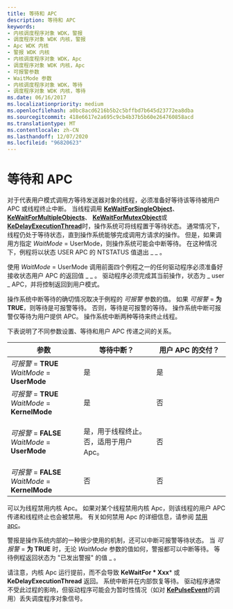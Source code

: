 ```yaml
---
title: 等待和 APC
description: 等待和 APC
keywords:
- 内核调度程序对象 WDK，警报
- 调度程序对象 WDK 内核，警报
- Apc WDK 内核
- 警报 WDK 内核
- 内核调度程序对象 WDK，Apc
- 调度程序对象 WDK 内核，Apc
- 可报警参数
- WaitMode 参数
- 内核调度程序对象 WDK，等待
- 调度程序对象 WDK 内核，等待
ms.date: 06/16/2017
ms.localizationpriority: medium
ms.openlocfilehash: a0bc8acd6216b5b2c5bffbd7b645d23772ea8dba
ms.sourcegitcommit: 418e6617e2a695c9cb4b37b5b60e264760858acd
ms.translationtype: MT
ms.contentlocale: zh-CN
ms.lasthandoff: 12/07/2020
ms.locfileid: "96820623"
---
```

# <a name="waits-and-apcs"></a>等待和 APC





对于代表用户模式调用方等待发送器对象的线程，必须准备好等待该等待被用户 APC 或线程终止中断。 当线程调用 [**KeWaitForSingleObject**](/windows-hardware/drivers/ddi/wdm/nf-wdm-kewaitforsingleobject)、 [**KeWaitForMultipleObjects**](/windows-hardware/drivers/ddi/wdm/nf-wdm-kewaitformultipleobjects)、 [**KeWaitForMutexObject**](https://msdn.microsoft.com/library/windows/hardware/ff553344)或 [**KeDelayExecutionThread**](/windows-hardware/drivers/ddi/wdm/nf-wdm-kedelayexecutionthread)时，操作系统可将线程置于等待状态。 通常情况下，线程仍处于等待状态，直到操作系统能够完成调用方请求的操作。 但是，如果调用方指定 *WaitMode* = UserMode，则操作系统可能会中断等待。 在这种情况下，例程将以状态 USER APC 的 NTSTATUS 值退出 \_ \_ 。

使用 *WaitMode* = UserMode 调用前面四个例程之一的任何驱动程序必须准备好接收状态用户 APC 的返回值 \_ \_ 。 驱动程序必须完成其当前操作，状态为 \_ user \_ APC，并将控制返回到用户模式。

操作系统中断等待的确切情况取决于例程的 *可报警* 参数的值。 如果 *可报警*  =  **为 TRUE**，则等待是可报警等待。 否则，等待是可报警的等待。 操作系统中断可报警仅等待为用户提供 APC。 操作系统中断两种等待来终止线程。

下表说明了不同参数设置、等待和用户 APC 传递之间的关系。

<table>
<colgroup>
<col width="33%" />
<col width="33%" />
<col width="33%" />
</colgroup>
<thead>
<tr class="header">
<th>参数</th>
<th>等待中断？</th>
<th>用户 APC 的交付？</th>
</tr>
</thead>
<tbody>
<tr class="odd">
<td><em>可报警</em>  = <strong>TRUE</strong>
<em>WaitMode</em>  =  <strong>UserMode</strong></td>
<td><p>是</p></td>
<td><p>是</p></td>
</tr>
<tr class="even">
<td><em>可报警</em>  = <strong>TRUE</strong>
<em>WaitMode</em>  =  <strong>KernelMode</strong></td>
<td><p>是</p></td>
<td><p>否</p></td>
</tr>
<tr class="odd">
<td><em>可报警</em>  = <strong>FALSE</strong>
<em>WaitMode</em>  =  <strong>UserMode</strong></td>
<td><p>是，用于线程终止。 否，适用于用户 Apc。</p></td>
<td><p>否</p></td>
</tr>
<tr class="even">
<td><em>可报警</em>  = <strong>FALSE</strong>
<em>WaitMode</em>  =  <strong>KernelMode</strong></td>
<td><p>否</p></td>
<td><p>否</p></td>
</tr>
</tbody>
</table>

 

可以为线程禁用内核 Apc。 如果对某个线程禁用内核 Apc，则该线程的用户 APC 传递和线程终止也会被禁用。 有关如何禁用 Apc 的详细信息，请参阅 [禁用 apc](disabling-apcs.md)。

警报是操作系统内部的一种很少使用的机制，还可以中断可报警等待状态。 当 *可报警*  =  **为 TRUE** 时，无论 *WaitMode* 参数的值如何，警报都可以中断等待。 等待例程返回状态为 "已发出警报" 的值 \_ 。

请注意，内核 Apc 运行提前，而不会导致 **KeWaitFor * Xxx*** 或 **KeDelayExecutionThread** 返回。 系统中断并在内部恢复等待。 驱动程序通常不受此过程的影响，但驱动程序可能会为暂时性情况（如对 [**KePulseEvent**](/windows-hardware/drivers/ddi/ntddk/nf-ntddk-kepulseevent)的调用）丢失调度程序对象信号。

 

